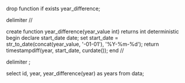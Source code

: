 drop function if exists year_difference;

delimiter //

create function year_difference(year_value int)
returns int
deterministic
begin
declare start_date date;
set start_date = str_to_date(concat(year_value, '-01-01'), '%Y-%m-%d');
return timestampdiff(year, start_date, curdate());
end //

delimiter ;

select
id,
year,
year_difference(year) as years
from data;
